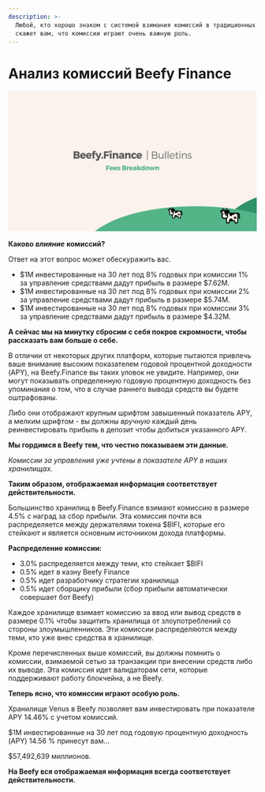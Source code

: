 ```yaml
---
description: >-
  Любой, кто хорошо знаком с системой взимания комиссий в традиционных финансах
  скажет вам, что комиссии играют очень важную роль.
---
```


# Анализ комиссий Beefy Finance

![](../../.gitbook/assets/bulletin-beefy-finance-fees-breakdown.png)

**Каково** _**влияние**_ **комиссий?**

Ответ на этот вопрос может обескуражить вас.

* $1M инвестированные на 30 лет под 8% годовых при комиссии 1% за управление средствами дадут прибыль в размере $7.62М.
* $1M инвестированные на 30 лет под 8% годовых при комиссии 2% за управление средствами дадут прибыль в размере $5.74М.
* $1M инвестированные на 30 лет под 8% годовых при комиссии 3% за управление средствами дадут прибыль в размере $4.32М.

**А сейчас мы на минутку сбросим с себя покров скромности, чтобы рассказать вам больше о себе.**

В отличии от некоторых других платформ, которые пытаются привлечь ваше внимание высоким показателем годовой процентной доходности (APY), на Beefy.Finance вы таких уловок не увидите. Например, они могут показывать определенную годовую процентную доходность без упоминания о том, что в случае раннего вывода средств вы будете оштрафованы.

Либо они отображают крупным шрифтом завышенный показатель APY, а мелким шрифтом - вы должны _вручную_ каждый день реинвестировать прибыль в депозит чтобы добиться указанного APY.

**Мы гордимся в Beefy тем, что честно показываем эти данные.**

_Комиссии за управления уже учтены в показателе APY в наших хранилищах._

**Таким образом, отображаемая информация соответствует действительности.**

Большинство хранилищ в Beefy.Finance взимают комиссию в размере 4.5% с наград за сбор прибыли. Эта комиссия почти вся распределяется между держателями токена $BIFI, которые его стейкают и является основным источником дохода платформы.

**Распределение комиссии:**

* 3.0% распределяется между теми, кто стейкает $BIFI
* 0.5% идет в казну Beefy Finance
* 0.5% идет разработчику стратегии хранилища
* 0.5% идет сборщику прибыли (сбор прибыли автоматически совершает бот Beefy)

Каждое хранилище взимает комиссию за ввод или вывод средств в размере 0.1% чтобы защитить хранилища от злоупотреблений со стороны злоумышленников. Эти комиссии распределяются между теми, кто уже внес средства в хранилище.

Кроме перечисленных выше комиссий, вы должны помнить о комиссии, взимаемой сетью за транзакции при внесении средств либо их выводе. Эта комиссия идет валидаторам сети, которые поддерживают работу блокчейна, а не Beefy.

**Теперь ясно, что комиссии играют особую роль.**

Хранилище Venus в Beefy позволяет вам инвестировать при показателе APY 14.46% с учетом комиссий.

$1M инвестированные на 30 лет под годовую процентную доходность (APY) 14.56 % принесут вам...

$57,492,639 миллионов.

**На Beefy вся отображаемая информация всегда соответствует действительности.**
